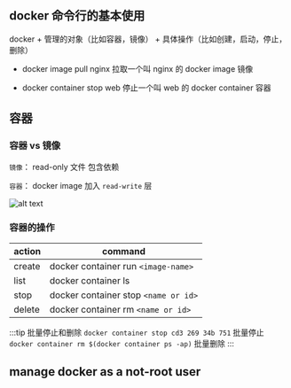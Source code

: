 ## docker 命令行的基本使用

docker + 管理的对象（比如容器，镜像） + 具体操作（比如创建，启动，停止，删除）

- docker image pull nginx 拉取一个叫 nginx 的 docker image 镜像

- docker container stop web 停止一个叫 web 的 docker container 容器

## 容器

### 容器 vs 镜像

`镜像`： read-only 文件 包含依赖

`容器`： docker image 加入 `read-write` 层

![alt text](/oss/deploy/container-arch.png)

### 容器的操作



| action | command                            |
|--------|------------------------------------|
| create | docker container run `<image-name>`  |
| list   | docker container ls                |
| stop   | docker container stop `<name or id>` |
| delete | docker container rm `<name or id>`   |



:::tip 批量停止和删除
`docker container stop cd3 269 34b 751` 批量停止
`docker container rm $(docker container ps -ap)` 批量删除
:::


## manage docker as a not-root user 



